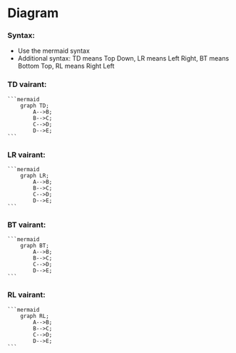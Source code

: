 # Diagram

### Syntax:
* Use the mermaid syntax
* Additional syntax: TD means Top Down, LR means Left Right, BT means Bottom Top, RL means Right Left


### TD vairant:

    ```mermaid
        graph TD;
            A-->B;
            B-->C;
            C-->D;
            D-->E;
    ```

### LR vairant:

    ```mermaid
        graph LR;
            A-->B;
            B-->C;
            C-->D;
            D-->E;
    ```

### BT vairant:

    ```mermaid
        graph BT;
            A-->B;
            B-->C;
            C-->D;
            D-->E;
    ```

### RL vairant:

    ```mermaid
        graph RL;
            A-->B;
            B-->C;
            C-->D;
            D-->E;
    ```